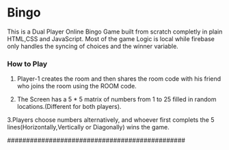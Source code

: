 # Bingo ######################################
This is a Dual Player Online Bingo Game built from scratch completly in plain HTML,CSS and JavaScript.
Most of the game Logic is local while firebase only handles the syncing of choices and the winner variable.

### How to Play ##############################

1. Player-1 creates the room and then shares the room code with his friend who joins the room using the ROOM code.

2. The Screen has a 5 * 5 matrix of numbers from 1 to 25 filled in random locations.(Different for both players).

3.Players choose numbers alternatively, and whoever first complets the 5 lines(Horizontally,Vertically or Diagonally)
   wins the game.
   
   
###############################################

